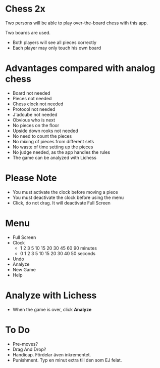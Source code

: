 # Chess 2x

Two persons will be able to play over-the-board chess with this app.

Two boards are used.
* Both players will see all pieces correctly
* Each player may only touch his own board

# Advantages compared with analog chess

* Board not needed
* Pieces not needed
* Chess clock not needed
* Protocol not needed
* J'adoube not needed
* Obvious who is next
* No pieces on the floor
* Upside down rooks not needed
* No need to count the pieces
* No mixing of pieces from different sets
* No waste of time setting up the pieces
* No judge needed, as the app handles the rules
* The game can be analyzed with Lichess

# Please Note

* You must activate the clock before moving a piece
* You must deactivate the clock before using the menu
* Click, do not drag. It will deactivate Full Screen

# Menu

* Full Screen
* Clock
	* 1 2 3 5 10 15 20 30 45 60 90 minutes
	* 0 1 2 3  5 10 15 20 30 40 50 seconds
* Undo
* Analyze
* New Game
* Help

# Analyze with Lichess

* When the game is over, click **Analyze**

# To Do

* Pre-moves?
* Drag And Drop?
* Handicap. Fördelar även inkrementet.
* Punishment. Typ en minut extra till den som EJ felat.
